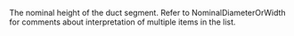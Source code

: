 ﻿The nominal height of the duct segment. Refer to NominalDiameterOrWidth for comments about interpretation of multiple items in the list.